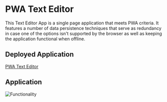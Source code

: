 # PWA Text Editor

This Text Editor App is a single page application that meets PWA criteria. It features a number of data persistence techniques that serve as redundancy in case one of the options isn't supported by the browser as well as keeping the application functional when offline. 

## Deployed Application

[PWA Text Editor](https://not-the-first-text-editor-e9c0b9cb6897.herokuapp.com/)

## Application

![Functionality]()


